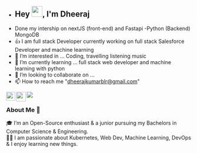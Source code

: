 <!-- - 👋 Hi, I’m @Dheerajsingh0 -->
- ## Hey <img src="https://github.com/TheDudeThatCode/TheDudeThatCode/blob/master/Assets/Hi.gif" width="29px">, I'm Dheeraj 
-    Done my intership on nextJS (front-end) and Fastapi -Python (Backend) MongoDB
- 👍 I am full stack Developer currently working on full stack Salesforce Developer and machine learning
- 👀 I’m interested in ... Coding, travelling listening music
- 🌱 I’m currently learning ... full stack web developer and machine learning with python
- 💞️ I’m looking to collaborate on ...
- 📫 How to reach me "dheerajkumarblr@gmail.com"

<img src="https://github-readme-stats.vercel.app/api?username=Dheerajsingh0&&show_icons=true&title_color=ffffff&icon_color=bb2acf&text_color=daf7dc&bg_color=151515">
 

<a href="https://www.linkedin.com/in/sdedj/">
  <img align="left" width="24px" src="https://cdn.jsdelivr.net/npm/simple-icons@v3/icons/linkedin.svg"  />
</a>
<!-- <a href="https://twitter.com/kunalstwt">
  <img align="left" width="26px" src="https://cdn.jsdelivr.net/npm/simple-icons@v3/icons/twitter.svg" />
</a> -->
<a href="mailto:dheerajkumarblr@gmail.com">
  <img align="left" width="26px" src="https://cdn.jsdelivr.net/npm/simple-icons@v3/icons/gmail.svg" />
</a>


<br />

### About Me 🚀
🎓 I’m an Open-Source enthusiast & a junior pursuing my Bachelors in Computer Science & Engineering. </br>
👨‍💻  I am passionate about Kubernetes, Web Dev, Machine Learning, DevOps & I enjoy learning new things. </br>
